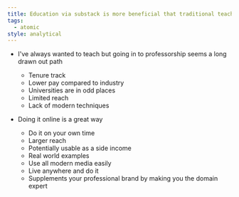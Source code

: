 ```yaml
---
title: Education via substack is more beneficial that traditional teaching styles
tags:
  - atomic
style: analytical
---
```

- I've always wanted to teach but going in to professorship seems a long drawn out path
	- Tenure track
	- Lower pay compared to industry
	- Universities are in odd places
	- Limited reach
	- Lack of modern techniques

- Doing it online is a great way
	- Do it on your own time
	- Larger reach
	- Potentially usable as a side income
	- Real world examples
	- Use all modern media easily
	- Live anywhere and do it
	- Supplements your professional brand by making you the domain expert